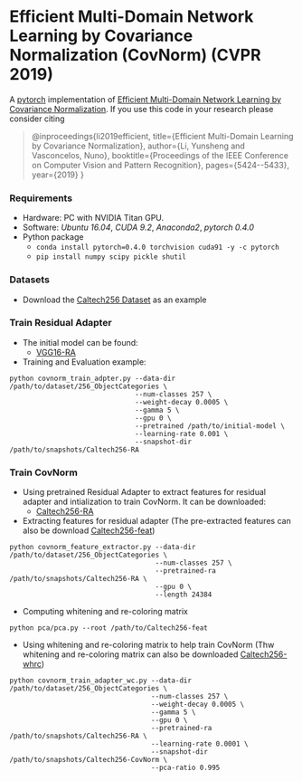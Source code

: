 # Efficient Multi-Domain Network Learning by Covariance Normalization (CovNorm) (CVPR 2019)
A [pytorch](http://pytorch.org/) implementation of [Efficient Multi-Domain Network Learning by Covariance Normalization](http://openaccess.thecvf.com/content_CVPR_2019/papers/Li_Efficient_Multi-Domain_Learning_by_Covariance_Normalization_CVPR_2019_paper.pdf).
If you use this code in your research please consider citing
>@inproceedings{li2019efficient,
  title={Efficient Multi-Domain Learning by Covariance Normalization},
  author={Li, Yunsheng and Vasconcelos, Nuno},
  booktitle={Proceedings of the IEEE Conference on Computer Vision and Pattern Recognition},
  pages={5424--5433},
  year={2019}
}
### Requirements

- Hardware: PC with NVIDIA Titan GPU.
- Software: *Ubuntu 16.04*, *CUDA 9.2*, *Anaconda2*, *pytorch 0.4.0*
- Python package
  - `conda install pytorch=0.4.0 torchvision cuda91 -y -c pytorch`
  - `pip install numpy scipy pickle shutil`

### Datasets
* Download the [Caltech256 Dataset](https://drive.google.com/file/d/16RxJyGEtTX7LKB3m_hu8uywtzzNCrH7b/view?usp=sharing) as an example

### Train Residual Adapter
* The initial model can be found:
  * [VGG16-RA](https://drive.google.com/file/d/16RxJyGEtTX7LKB3m_hu8uywtzzNCrH7b/view?usp=sharing)
* Training and Evaluation example:

```
python covnorm_train_adpter.py --data-dir /path/to/dataset/256_ObjectCategories \
                               --num-classes 257 \
                               --weight-decay 0.0005 \
                               --gamma 5 \
                               --gpu 0 \
                               --pretrained /path/to/initial-model \
                               --learning-rate 0.001 \
                               --snapshot-dir /path/to/snapshots/Caltech256-RA
```

### Train CovNorm
* Using pretrained Residual Adapter to extract features for residual adapter and intialization to train CovNorm. It can be downloaded:
  * [Caltech256-RA](https://drive.google.com/file/d/1lRpwIZjrdac_0SpUFIwCdoLKMCFj70sQ/view?usp=sharing)
* Extracting features for residual adapter (The pre-extracted features can also be download [Caltech256-feat]())

```
python covnorm_feature_extractor.py --data-dir /path/to/dataset/256_ObjectCategories \
                                    --num-classes 257 \
                                    --pretrained-ra /path/to/snapshots/Caltech256-RA \
                                    --gpu 0 \
                                    --length 24384 
```
* Computing whitening and re-coloring matrix

```
python pca/pca.py --root /path/to/Caltech256-feat
```
* Using whitening and re-coloring matrix to help train CovNorm (Thw whitening and re-coloring matrix can also be downloaded [Caltech256-whrc](https://drive.google.com/file/d/1rdoR9XopsLfIq-0lgY0z_tlxle-I3xwv/view?usp=sharing))
```
python covnorm_train_adapter_wc.py --data-dir /path/to/dataset/256_ObjectCategories \
                                   --num-classes 257 \
                                   --weight-decay 0.0005 \
                                   --gamma 5 \
                                   --gpu 0 \
                                   --pretrained-ra /path/to/snapshots/Caltech256-RA \
                                   --learning-rate 0.0001 \
                                   --snapshot-dir /path/to/snapshots/Caltech256-CovNorm \
                                   --pca-ratio 0.995
```
